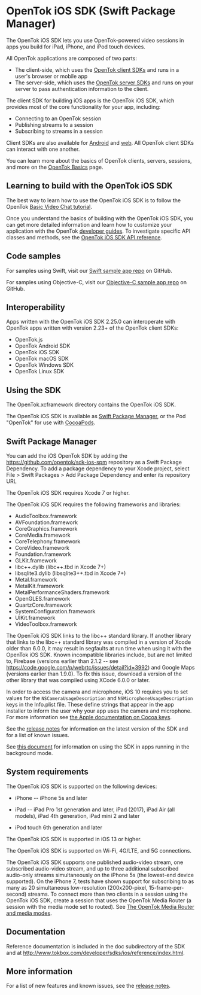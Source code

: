 # OpenTok iOS SDK (Swift Package Manager)

The OpenTok iOS SDK lets you use OpenTok-powered video sessions in apps
you build for iPad, iPhone, and iPod touch devices.

All OpenTok applications are composed of two parts:

* The client-side, which uses the [OpenTok client
  SDKs](https://tokbox.com/developer/sdks/client/) and runs in a user's
  browser or mobile app
* The server-side, which uses the [OpenTok server
  SDKs](https://tokbox.com/developer/sdks/server/) and runs on your server
  to pass authentication information to the client.

The client SDK for building iOS apps is the OpenTok iOS SDK, which provides
most of the core functionality for your app, including:

* Connecting to an OpenTok session
* Publishing streams to a session
* Subscribing to streams in a session

Client SDKs are also available for
[Android](https://tokbox.com/developer/sdks/android/) and
[web](https://tokbox.com/developer/sdks/js/). All OpenTok client SDKs can interact with one another.

You can learn more about the basics of OpenTok clients, servers, sessions, and
more on the [OpenTok Basics](https://tokbox.com/developer/guides/basics/) page.

Learning to build with the OpenTok iOS SDK
------------------------------------------

The best way to learn how to use the OpenTok iOS SDK is to follow the OpenTok
[Basic Video Chat tutorial](https://tokbox.com/developer/tutorials/ios/).

Once you understand the basics of building with the OpenTok iOS SDK, you
can get more detailed information and learn how to customize your application
with the OpenTok [developer guides](https://tokbox.com/developer/guides).
To investigate specific API classes and methods, see the [OpenTok iOS SDK API
reference](https://tokbox.com/developer/sdks/ios/reference/).

Code samples
------------

For samples using Swift, visit our [Swift sample app
repo](https://github.com/opentok/opentok-ios-sdk-samples-swift)
on GitHub.

For samples using Objective-C, visit our [Objective-C sample app
repo](https://github.com/opentok/opentok-ios-sdk-samples)
on GitHub.

Interoperability
----------------

Apps written with the OpenTok iOS SDK 2.25.0 can interoperate with OpenTok apps
written with version 2.23+ of the OpenTok client SDKs:

* OpenTok.js
* OpenTok Android SDK
* OpenTok iOS SDK
* OpenTok macOS SDK
* OpenTok Windows SDK
* OpenTok Linux SDK

Using the SDK
-------------

The OpenTok.xcframework directory contains the OpenTok iOS SDK.

The OpenTok iOS SDK is available as [Swift Package Manager](https://github.com/opentok/sdk-ios-spm), 
or the Pod "OpenTok" for use with [CocoaPods](http://cocoapods.org/).

## Swift Package Manager
You can add the iOS OpenTok SDK by adding the https://github.com/opentok/sdk-ios-spm repository as a Swift Package Dependency.
To add a package dependency to your Xcode project, select File > Swift Packages > Add Package Dependency and enter its repository URL

The OpenTok iOS SDK requires Xcode 7 or higher.

The OpenTok iOS SDK requires the following frameworks and libraries:

* AudioToolbox.framework
* AVFoundation.framework
* CoreGraphics.framework
* CoreMedia.framework
* CoreTelephony.framework
* CoreVideo.framework
* Foundation.framework
* GLKit.framework
* libc++.dylib (libc++.tbd in Xcode 7+)
* libsqlite3.dylib (libsqlite3++.tbd in Xcode 7+)
* Metal.framework
* MetalKit.framework
* MetalPerformanceShaders.framework
* OpenGLES.framework
* QuartzCore.framework
* SystemConfiguration.framework
* UIKit.framework
* VideoToolbox.framework

The OpenTok iOS SDK links to the libc++ standard library. If another library
that links to the libc++ standard library was compiled in a version of Xcode
older than 6.0.0, it may result in segfaults at run time when using it with the
OpenTok iOS SDK. Known incompatible libraries include, but are not limited to,
Firebase (versions earlier than 2.1.2 -- see
https://code.google.com/p/webrtc/issues/detail?id=3992) and Google Maps
(versions earlier than 1.9.0). To fix this issue, download a version of the
other library that was compiled using XCode 6.0.0 or later.

In order to access the camera and microphone, iOS 10 requires you to set values
for the `NSCameraUsageDescription` and `NSMicrophoneUsageDescription` keys in
the Info.plist file. These define strings that appear in the app installer to
inform the user why your app uses the camera and microphone. For more
information see [the Apple documentation on Cocoa
keys](https://developer.apple.com/library/content/documentation/General/Reference/InfoPlistKeyReference/Articles/CocoaKeys.html).

See the [release notes](release-notes.md) for information on the latest version
of the SDK and for a list of known issues.

See [this document](http://tokbox.com/developer/sdks/ios/background-state.html)
for information on using the SDK in apps running in the background mode.

System requirements
-------------------

The OpenTok iOS SDK is supported on the following devices:

* iPhone -- iPhone 5s and later

* iPad -- iPad Pro 1st generation and later, iPad (2017), iPad Air (all models),
  iPad 4th generation, iPad mini 2 and later

* iPod touch 6th generation and later

The OpenTok iOS SDK is supported in iOS 13 or higher.

The OpenTok iOS SDK is supported on Wi-Fi, 4G/LTE, and 5G connections.

The OpenTok iOS SDK supports one published audio-video stream, one
subscribed audio-video stream, and up to three additional subscribed
audio-only streams simultaneously on the iPhone 5s (the lowest-end
device supported). On the iPhone 7, tests have shown support for
subscribing to as many as 20 simultaneous low-resolution (200x200-pixel,
15-frame-per-second) streams. To connect more than two clients in a
session using the OpenTok iOS SDK, create a session that uses the OpenTok
Media Router (a session with the media mode set to routed). See
[The OpenTok Media Router and media
modes](http://tokbox.com/developer/guides/create-session/#media-mode).

Documentation
-------------

Reference documentation is included in the doc subdirectory of the SDK and at
<http://www.tokbox.com/developer/sdks/ios/reference/index.html>.

More information
-----------------

For a list of new features and known issues, see the [release notes](release-notes.md).

